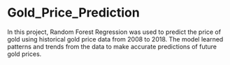 # Gold_Price_Prediction
In this project, Random Forest Regression was used to predict the price of gold using historical gold price data from 2008 to 2018. The model learned patterns and trends from the data to make accurate predictions of future gold prices.
